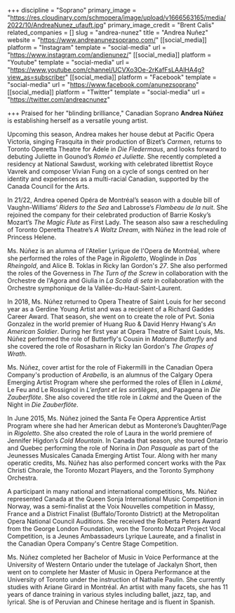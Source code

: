 +++
discipline = "Soprano"
primary_image = "https://res.cloudinary.com/schmopera/image/upload/v1666563165/media/2022/10/AndreaNunez_ufauft.jpg"
primary_image_credit = "Brent Calis"
related_companies = []
slug = "andrea-nunez"
title = "Andrea Nuñez"
website = "https://www.andreanunezsoprano.com/"
[[social_media]]
platform = "Instagram"
template = "social-media"
url = "https://www.instagram.com/andienunez/"
[[social_media]]
platform = "Youtube"
template = "social-media"
url = "https://www.youtube.com/channel/UCVXo3Oe-2rKafFsLAAlHA4g?view_as=subscriber"
[[social_media]]
platform = "Facebook"
template = "social-media"
url = "https://www.facebook.com/anunezsoprano"
[[social_media]]
platform = "Twitter"
template = "social-media"
url = "https://twitter.com/andreacnunez"

+++
Praised for her "blinding brilliance," Canadian Soprano **Andrea Núñez** is establishing herself as a versatile young artist.

Upcoming this season, Andrea makes her house debut at Pacific Opera Victoria, singing Frasquita in their production of Bizet’s _Carmen_, returns to Toronto Operetta Theatre for Adele in _Die Fledermaus_, and looks forward to debuting Juliette in Gounod’s _Roméo et Juliette_. She recently completed a residency at National Sawdust, working with celebrated librettist Royce Vavrek and composer Vivian Fung on a cycle of songs centred on her identity and experiences as a multi-racial Canadian, supported by the Canada Council for the Arts.

In 21/22, Andrea opened Opéra de Montréal’s season with a double bill of Vaughn-Williams’ _Riders to the Sea_ and Labrosse’s _Flambeau de la nuit_. She rejoined the company for their celebrated production of Barrie Kosky’s Mozart’s _The Magic Flute_ as First Lady. The season also saw a rescheduling of Toronto Operetta Theatre’s _A Waltz Dream_, with Núñez in the lead role of Princess Helene.

Ms. Núñez is an alumna of l'Atelier Lyrique de l'Opera de Montréal, where she performed the roles of the Page in _Rigoletto_, Woglinde in _Das Rheingold_, and Alice B. Toklas in Ricky Ian Gordon's _27_. She also performed the roles of the Governess in _The Turn of the Screw_ in collaboration with the Orchestre de l'Agora and Giulia in _La Scala di seta_ in collaboration with the Orchestre symphonique de la Vallée-du-Haut-Saint-Laurent.

In 2018, Ms. Núñez returned to Opera Theatre of Saint Louis for her second year as a Gerdine Young Artist and was a recipient of a Richard Gaddes Career Award. That season, she went on to create the role of Pvt. Sonia Gonzalez in the world premier of Huang Ruo & David Henry Hwang's _An American Soldier_. During her first year at Opera Theatre of Saint Louis, Ms. Núñez performed the role of Butterfly's Cousin in _Madame Butterfly_ and she covered the role of Rosasharn in Ricky Ian Gordon's _The Grapes of Wrath_.

Ms. Núñez, cover artist for the role of Fiakermilli in the Canadian Opera Company's production of _Arabella_, is an alumnus of the Calgary Opera Emerging Artist Program where she performed the roles of Ellen in _Lakmé_, Le Feu and Le Rossignol in _L’enfant et les sortilèges_, and Papagena in _Die Zauberflöte_. She also covered the title role in _Lakmé_ and the Queen of the Night in _Die Zauberflöte_.

In June 2015, Ms. Núñez joined the Santa Fe Opera Apprentice Artist Program where she had her American debut as Monterone’s Daughter/Page in _Rigoletto_. She also created the role of Laura in the world premiere of Jennifer Higdon’s _Cold Mountain_. In Canada that season, she toured Ontario and Quebec performing the role of Norina in _Don Pasquale_ as part of the Jeunesses Musicales Canada Emerging Artist Tour. Along with her many operatic credits, Ms. Núñez has also performed concert works with the Pax Christi Chorale, the Toronto Mozart Players, and the Toronto Symphony Orchestra.

A participant in many national and international competitions, Ms. Núñez represented Canada at the Queen Sonja International Music Competition in Norway, was a semi-finalist at the Voix Nouvelles competition in Massy, France and a District Finalist (Buffalo/Toronto District) at the Metropolitan Opera National Council Auditions. She received the Roberta Peters Award from the George London Foundation, won the Toronto Mozart Project Vocal Competition, is a Jeunes Ambassadeurs Lyrique Laureate, and a finalist in the Canadian Opera Company's Centre Stage Competition.

Ms. Núñez completed her Bachelor of Music in Voice Performance at the University of Western Ontario under the tutelage of Jackalyn Short, then went on to complete her Master of Music in Opera Performance at the University of Toronto under the instruction of Nathalie Paulin. She currently studies with Ariane Girard in Montréal. An artist with many facets, she has 11 years of dance training in various styles including ballet, jazz, tap, and lyrical. She is of Peruvian and Chinese heritage and is fluent in Spanish.